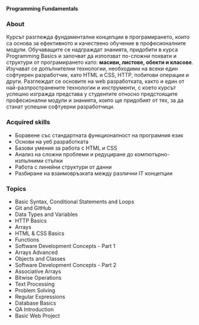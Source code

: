 **Programming Fundamentals** 
### **About**
Курсът разглежда фундаментални концепции в програмирането, които са основа за ефективното и качествено обучение в професионалните модули. Обучаващите се надграждат знанията, придобити в курса Programming Basics и започват да използват по-сложни похвати и структури от програмирането като: **масиви, листове, обекти и класове**. Изучават се допълнителни технологии, необходими на всеки един софтуерен разработчик, като HTML и CSS, HTTP, побитови операции и други. Разглеждат се основите на web разработката, както и един от най-разпространените технологии и инструменти, с което курсът успешно изгражда представа у студентите относно предстоящите професионални модули и знанията, които ще придобият от тях, за да станат успешни софтуерни разработчици.
### **Acquired skills** 
- Боравене със стандартната функционалност на програмния език 
- Основи на уеб разработката 
- Базови умения за работа с HTML и CSS 
- Анализ на сложни проблеми и редуциране до компютърно-изпълними стъпки 
- Работа с линейни структури от данни 
- Разбиране на взаимовръзката между различни IT концепции 
### **Topics** 
- Basic Syntax, Conditional Statements and Loops 
- Git and GitHub 
- Data Types and Variables 
- HTTP Basics 
- Arrays 
- HTML & CSS Basics 
- Functions 
- Software Development Concepts - Part 1 
- Arrays Advanced 
- Objects and Classes 
- Software Development Concepts - Part 2 
- Associative Arrays 
- Bitwise Operations 
- Text Processing 
- Problem Solving 
- Regular Expressions 
- Database Basics 
- QA Introduction 
- Basic Web Project 
